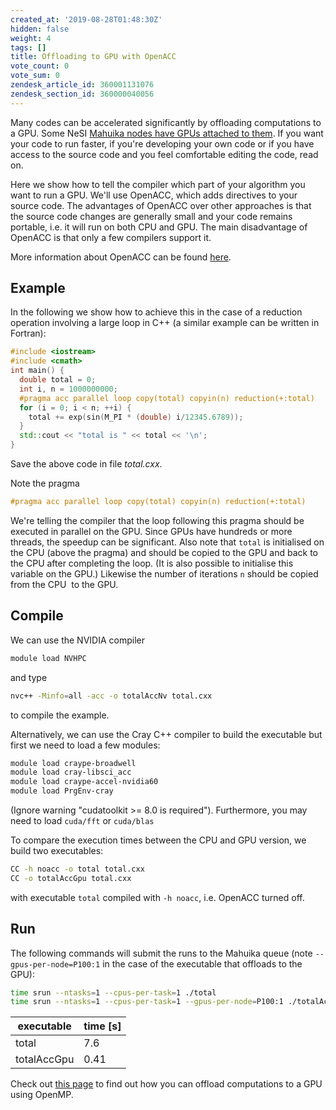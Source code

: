 ```yaml
---
created_at: '2019-08-28T01:48:30Z'
hidden: false
weight: 4
tags: []
title: Offloading to GPU with OpenACC
vote_count: 0
vote_sum: 0
zendesk_article_id: 360001131076
zendesk_section_id: 360000040056
---
```


Many codes can be accelerated significantly by offloading computations
to a GPU. Some NeSI [Mahuika nodes have GPUs attached to
them](../../Scientific_Computing/Running_Jobs_on_Maui_and_Mahuika/GPU_use_on_NeSI.md).
If you want your code to run faster, if you're developing your own code
or if you have access to the source code and you feel comfortable
editing the code, read on.

Here we show how to tell the compiler which part of your algorithm you
want to run a GPU. We'll use OpenACC, which adds directives to your
source code. The advantages of OpenACC over other approaches is that the
source code changes are generally small and your code remains portable,
i.e. it will run on both CPU and GPU. The main disadvantage of OpenACC
is that only a few compilers support it.

More information about OpenACC can be found
[here](http://www.icl.utk.edu/~luszczek/teaching/courses/fall2016/cosc462/pdf/OpenACC_Fundamentals.pdf).

## Example

In the following we show how to achieve this in the case of a reduction
operation involving a large loop in C++ (a similar example can be
written in Fortran):

```cpp
#include <iostream>
#include <cmath>
int main() {
  double total = 0;
  int i, n = 1000000000;
  #pragma acc parallel loop copy(total) copyin(n) reduction(+:total)
  for (i = 0; i < n; ++i) {
    total += exp(sin(M_PI * (double) i/12345.6789));
  }
  std::cout << "total is " << total << '\n';
}
```

Save the above code in file *total.cxx*.

Note the pragma

```cpp
#pragma acc parallel loop copy(total) copyin(n) reduction(+:total)
```

We're telling the compiler that the loop following this pragma should be
executed in parallel on the GPU. Since GPUs have hundreds or more
threads, the speedup can be significant. Also note that `total` is
initialised on the CPU (above the pragma) and should be copied to the
GPU and back to the CPU after completing the loop. (It is also possible
to initialise this variable on the GPU.) Likewise the number of
iterations `n` should be copied from the CPU  to the GPU.

## Compile

We can use the NVIDIA compiler

```sh
module load NVHPC
```

and type

```sh
nvc++ -Minfo=all -acc -o totalAccNv total.cxx
```

to compile the example.

Alternatively, we can use the Cray C++ compiler to build the executable
but first we need to load a few modules:

```sh
module load craype-broadwell
module load cray-libsci_acc 
module load craype-accel-nvidia60 
module load PrgEnv-cray
```

(Ignore warning "cudatoolkit &gt;= 8.0 is required"). Furthermore, you
may need to load `cuda/fft` or `cuda/blas`  

To compare the execution times between the CPU and GPU version, we build
two executables:

```sh
CC -h noacc -o total total.cxx
CC -o totalAccGpu total.cxx
```

with executable `total` compiled with `-h noacc`, i.e. OpenACC turned
off.

## Run

The following commands will submit the runs to the Mahuika queue (note
`--gpus-per-node=P100:1` in the case of the executable that offloads to
the GPU):

```sh
time srun --ntasks=1 --cpus-per-task=1 ./total
time srun --ntasks=1 --cpus-per-task=1 --gpus-per-node=P100:1 ./totalAccGpu
```

| executable  | time \[s\] |
|-------------|------------|
| total       | 7.6        |
| totalAccGpu | 0.41       |

Check out [this page](../../Scientific_Computing/HPC_Software_Environment/Offloading_to_GPU_with_OpenMP.md)
to find out how you can offload computations to a GPU using OpenMP.
